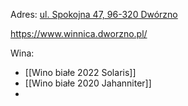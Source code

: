 Adres: [ul. Spokojna 47, 96-320 Dwórzno](https://goo.gl/maps/8j1Qma7KPRQRKTFN6)

https://www.winnica.dworzno.pl/

Wina:
- [[Wino białe 2022 Solaris]]
- [[Wino białe 2020 Jahanniter]]
- 